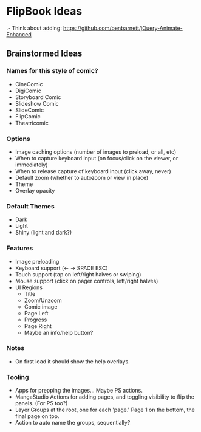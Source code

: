 # FlipBook Ideas

.- Think about adding: https://github.com/benbarnett/jQuery-Animate-Enhanced

## Brainstormed Ideas

### Names for this style of comic?
- CineComic
- DigiComic
- Storyboard Comic
- Slideshow Comic
- SlideComic
- FlipComic
- Theatricomic

### Options
- Image caching options (number of images to preload, or all, etc)
- When to capture keyboard input (on focus/click on the viewer, 
  or immediately)
- When to release capture of keyboard input (click away, never)
- Default zoom (whether to autozoom or view in place)
- Theme
- Overlay opacity

### Default Themes
- Dark
- Light
- Shiny (light and dark?)

### Features
- Image preloading
- Keyboard support (<- -> SPACE ESC)
- Touch support (tap on left/right halves or swiping)
- Mouse support (click on pager controls, left/right halves)
- UI Regions
    - Title
    - Zoom/Unzoom
    - Comic image
    - Page Left
    - Progress
    - Page Right
    - Maybe an info/help button?

### Notes
- On first load it should show the help overlays.

### Tooling
- Apps for prepping the images... Maybe PS actions.
- MangaStudio Actions for adding pages, and toggling visibility to flip
  the panels. (For PS too?)
- Layer Groups at the root, one for each 'page.' Page 1 on the bottom, the
  final page on top.
- Action to auto name the groups, sequentially?


